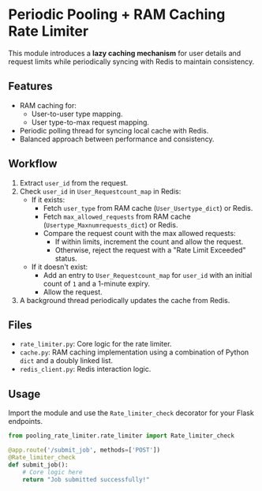 # Periodic Pooling + RAM Caching Rate Limiter

This module introduces a **lazy caching mechanism** for user details and request limits while periodically syncing with Redis to maintain consistency.

## Features
- RAM caching for:
  - User-to-user type mapping.
  - User type-to-max request mapping.
- Periodic polling thread for syncing local cache with Redis.
- Balanced approach between performance and consistency.

## Workflow
1. Extract `user_id` from the request.
2. Check `user_id` in `User_Requestcount_map` in Redis:
   - If it exists:
     - Fetch `user_type` from RAM cache (`User_Usertype_dict`) or Redis.
     - Fetch `max_allowed_requests` from RAM cache (`Usertype_Maxnumrequests_dict`) or Redis.
     - Compare the request count with the max allowed requests:
       - If within limits, increment the count and allow the request.
       - Otherwise, reject the request with a "Rate Limit Exceeded" status.
   - If it doesn't exist:
     - Add an entry to `User_Requestcount_map` for `user_id` with an initial count of `1` and a 1-minute expiry.
     - Allow the request.
3. A background thread periodically updates the cache from Redis.

## Files
- `rate_limiter.py`: Core logic for the rate limiter.
- `cache.py`: RAM caching implementation using a combination of Python `dict` and a doubly linked list.
- `redis_client.py`: Redis interaction logic.

## Usage
Import the module and use the `Rate_limiter_check` decorator for your Flask endpoints.

```python
from pooling_rate_limiter.rate_limiter import Rate_limiter_check

@app.route('/submit_job', methods=['POST'])
@Rate_limiter_check
def submit_job():
    # Core logic here
    return "Job submitted successfully!"
